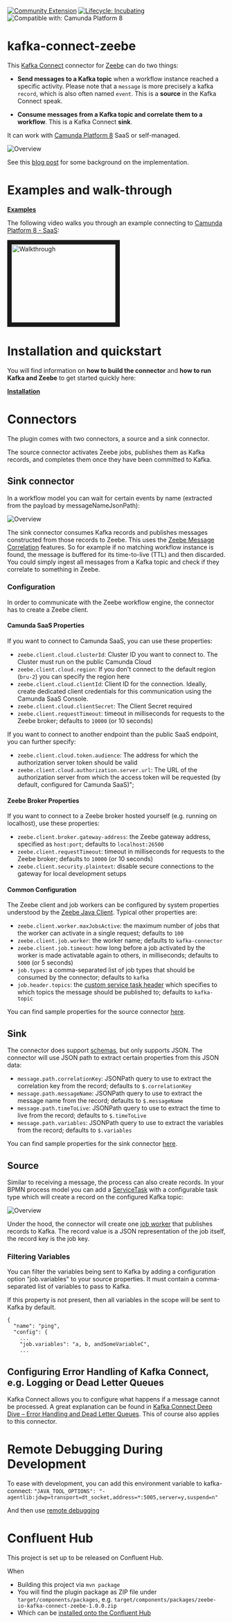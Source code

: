 [![Community Extension](https://img.shields.io/badge/Community%20Extension-An%20open%20source%20community%20maintained%20project-FF4700)](https://github.com/camunda-community-hub/community)
[![Lifecycle: Incubating](https://img.shields.io/badge/Lifecycle-Incubating-blue)](https://github.com/Camunda-Community-Hub/community/blob/main/extension-lifecycle.md#incubating-)
![Compatible with: Camunda Platform 8](https://img.shields.io/badge/Compatible%20with-Camunda%20Platform%208-0072Ce)

# kafka-connect-zeebe

This [Kafka Connect](https://docs.confluent.io/current/connect/index.html) connector for [Zeebe](https://zeebe.io) can do two things:

* **Send messages to a Kafka topic** when a workflow instance reached a specific activity. Please note that a `message` is more precisely a kafka `record`, which is also often named `event`. This is a **source** in the Kafka Connect speak.

* **Consume messages from a Kafka topic and correlate them to a workflow**. This is a Kafka Connect **sink**.

It can work with [Camunda Platform 8](https://camunda.com/platform/) SaaS or self-managed.

![Overview](doc/images/overview.png)

See this [blog post](https://zeebe.io/blog/2018/12/writing-an-apache-kafka-connector-for-zeebe/) for some background on the implementation.


# Examples and walk-through

**[Examples](examples)**

The following video walks you through an example connecting to [Camunda Platform 8 - SaaS](https://camunda.com/get-started/):

<a href="http://www.youtube.com/watch?feature=player_embedded&v=Sw-5uOuQPVI" target="_blank"><img src="http://img.youtube.com/vi/Sw-5uOuQPVI/0.jpg" alt="Walkthrough" width="240" height="180" border="10" /></a>


# Installation and quickstart

You will find information on **how to build the connector** and **how to run Kafka and Zeebe** to get started quickly here:

**[Installation](examples#setup)**


# Connectors

The plugin comes with two connectors, a source and a sink connector.

The source connector activates Zeebe jobs, publishes them as Kafka records, and completes them once they have been committed to Kafka.

## Sink connector

In a workflow model you can wait for certain events by name (extracted from the payload by messageNameJsonPath):

![Overview](doc/images/sink-example.png)

The sink connector consumes Kafka records and publishes messages constructed from those records to Zeebe.
This uses the [Zeebe Message Correlation](https://docs.camunda.io/docs/components/concepts/messages/) features.
So for example if no matching workflow instance is found, the message is buffered for its time-to-live (TTL) and then discarded.
You could simply ingest all messages from a Kafka topic and check if they correlate to something in Zeebe.

### Configuration

In order to communicate with the Zeebe workflow engine, the connector has to create a Zeebe client.

#### Camunda SaaS Properties

If you want to connect to Camunda SaaS, you can use these properties:

- `zeebe.client.cloud.clusterId`: Cluster ID you want to connect to. The Cluster must run on the public Camunda Cloud
- `zeebe.client.cloud.region`: If you don't connect to the default region (`bru-2`) you can specify the region here
- `zeebe.client.cloud.clientId`: Client ID for the connection. Ideally, create dedicated client credentials for this communication using the Camunda SaaS Console.
- `zeebe.client.cloud.clientSecret`: The Client Secret required
- `zeebe.client.requestTimeout`: timeout in milliseconds for requests to the Zeebe broker; defaults to `10000` (or 10 seconds)

If you want to connect to another endpoint than the public SaaS endpoint, you can further specify:
- `zeebe.client.cloud.token.audience`: The address for which the authorization server token should be valid
- `zeebe.client.cloud.authorization.server.url`: The URL of the authorization server from which the access token will be requested (by default, configured for Camunda SaaS)";

#### Zeebe Broker Properties

If you want to connect to a Zeebe broker hosted yourself (e.g. running on localhost), use these properties:

- `zeebe.client.broker.gateway-address`: the Zeebe gateway address, specified as `host:port`; defaults to `localhost:26500`
- `zeebe.client.requestTimeout`: timeout in milliseconds for requests to the Zeebe broker; defaults to `10000` (or 10 seconds)
- `zeebe.client.security.plaintext`: disable secure connections to the gateway for local development setups


#### Common Configuration

The Zeebe client and job workers can be configured by system properties understood by the [Zeebe Java Client](https://docs.camunda.io/docs/apis-clients/java-client/). Typical other properties are:

- `zeebe.client.worker.maxJobsActive`: the maximum number of jobs that the worker can activate in a single request; defaults to `100`
- `zeebe.client.job.worker`: the worker name; defaults to `kafka-connector`
- `zeebe.client.job.timeout`: how long before a job activated by the worker is made activatable again to others, in milliseconds; defaults to `5000` (or 5 seconds)
- `job.types`: a comma-separated list of job types that should be consumed by the connector; defaults to `kafka`
- `job.header.topics`: the [custom service task header](https://docs.camunda.io/docs/components/modeler/bpmn/service-tasks/#task-headers) which specifies to which topics the message should be published to; defaults to `kafka-topic`

You can find sample properties for the source connector [here](config/quickstart-zeebe-source.properties).

## Sink

The connector does support [schemas](https://docs.confluent.io/current/schema-registry/connect.html), but only supports JSON. The connector will use JSON path to extract certain properties from this JSON data:


- `message.path.correlationKey`: JSONPath query to use to extract the correlation key from the record; defaults to `$.correlationKey`
- `message.path.messageName`: JSONPath query to use to extract the message name from the record; defaults to `$.messageName`
- `message.path.timeToLive`: JSONPath query to use to extract the time to live from the record; defaults to `$.timeToLive`
- `message.path.variables`: JSONPath query to use to extract the variables from the record; defaults to `$.variables`

You can find sample properties for the sink connector [here](config/quickstart-zeebe-sink.properties).

## Source

Similar to receiving a message, the process can also create records. In your BPMN process model you can add a [ServiceTask](https://docs.zeebe.io/bpmn-workflows/service-tasks.html) with a configurable task type which will create a record on the configured Kafka topic:

![Overview](doc/images/source-example.png)

Under the hood, the connector will create one [job worker](https://docs.camunda.io/docs/product-manuals/concepts/job-workers) that publishes records to Kafka. The record value is a JSON representation of the job itself, the record key is the job key.

### Filtering Variables

You can filter the variables being sent to Kafka by adding a configuration option "job.variables" to your source properties. It must contain a comma-separated list of variables to pass to Kafka.

If this property is not present, then all variables in the scope will be sent to Kafka by default.

```properties
{
  "name": "ping",
  "config": {
    ...
    "job.variables": "a, b, andSomeVariableC",
    ...
```

## Configuring Error Handling of Kafka Connect, e.g. Logging or Dead Letter Queues

Kafka Connect allows you to configure what happens if a message cannot be processed. A great explanation can be found in [Kafka Connect Deep Dive – Error Handling and Dead Letter Queues](https://www.confluent.io/blog/kafka-connect-deep-dive-error-handling-dead-letter-queues). This of course also applies to this connector.

# Remote Debugging During Development

To ease with development, you can add this environment variable to kafka-connect:
`"JAVA_TOOL_OPTIONS": "-agentlib:jdwp=transport=dt_socket,address=*:5005,server=y,suspend=n"`

And then use [remote debugging](https://www.jetbrains.com/help/idea/tutorial-remote-debug.html)

# Confluent Hub

This project is set up to be released on Confluent Hub.

When
* Building this project via `mvn package`
* You will find the plugin package as ZIP file under `target/components/packages`, e.g. `target/components/packages/zeebe-io-kafka-connect-zeebe-1.0.0.zip`
* Which can be [installed onto the Confluent Hub](https://docs.confluent.io/current/connect/managing/install.html#connect-install-connectors)

